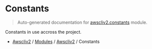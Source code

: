 # Constants

> Auto-generated documentation for [awscliv2.constants](https://github.com/youtype/awscliv2/blob/main/awscliv2/constants.py) module.

Constants in use accross the project.

- [Awscliv2](../README.md#aws-cli-v2-for-python) / [Modules](../MODULES.md#awscliv2-modules) / [Awscliv2](index.md#awscliv2) / Constants

